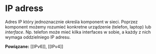 # IP adress
Adres IP który jednoznacznie określa komponent w sieci. Poprzez komponent możemy rozumieć konkretne urządzenie (telefon, laptop) lub *interface*. Np. telefon może mieć kilka interfaces w sobie, a każdy z nich wymaga oddzielniego IP adresu.

**Powiązane:**
[[IPv6]], [[IPv4]]